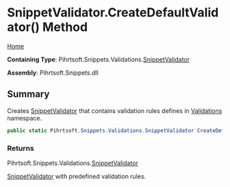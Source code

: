 # SnippetValidator\.CreateDefaultValidator\(\) Method

[Home](../../../../../README.md)

**Containing Type**: Pihrtsoft\.Snippets\.Validations\.[SnippetValidator](../README.md)

**Assembly**: Pihrtsoft\.Snippets\.dll

## Summary

Creates [SnippetValidator](../README.md) that contains validation rules defines in [Validations](../../README.md) namespace\.

```csharp
public static Pihrtsoft.Snippets.Validations.SnippetValidator CreateDefaultValidator()
```

### Returns

Pihrtsoft\.Snippets\.Validations\.[SnippetValidator](../README.md)

[SnippetValidator](../README.md) with predefined validation rules\.